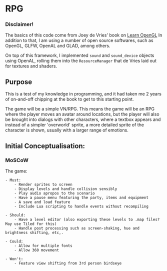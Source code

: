 # RPG

### Disclaimer!

The basics of this code come from Joey de Vries' book on [Learn OpenGL](https://learnopengl.com/)
In addition to that, I am using a number of open source softwares, such as OpenGL, GLFW, OpenAL and GLAD, among others.

On top of this framework,
I implemented `sound` and `sound_device` objects using OpenAL, rolling them into the `ResourceManager` that de Vries laid out for textures and
shaders.

## Purpose
This is a test of my knowledge in programming,
 and it had taken me 2 years of on-and-off chipping at the book to get to this starting point.

The game will be a simple VN/RPG.
This means the game will be an RPG where the player moves an avatar around locations,
but the player will also be brought into dialogs with other characters,
 where a textbox appears and instead of a simpler 'overworld' sprite,
a more detailed sprite of the character is shown,
usually with a larger range of emotions.

## Initial Conceptualisation:

### MoSCoW
The game:

	- Must:
		- Render sprites to screen
		- Display levels and handle collision sensibly
		- Play audio apropos to the scenario
		- Have a pause menu featuring the party, items and equipment
		- A save and load feature
		- Include Lua scripting to handle events without recompiling

	- Should:
		- Have a level editor (also exporting these levels to .map files? May use Tiled for this)
		- Handle post processing such as screen-shaking, hue and brightness shifting, etc,.

	- Could:
		- Allow for multiple fonts
		- Allow 360 movement

	- Won't:
		- Feature view shifting from 3rd person birdseye
